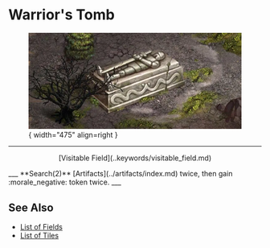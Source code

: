 # Warrior's Tomb

<figure markdown="span">

![Warrior's Tomb Map Location](../assets/locations-warriors_tomb.webp){ width="475" align=right }

</figure>

___
<p style="text-align: center;" markdown>[Visitable Field](..keywords/visitable_field.md)</p>
___
**Search(2)** [Artifacts](../artifacts/index.md) twice, then gain :morale_negative: token twice.
___


## See Also

- [List of Fields](index.md)
- [List of Tiles](../tiles/index.md)
